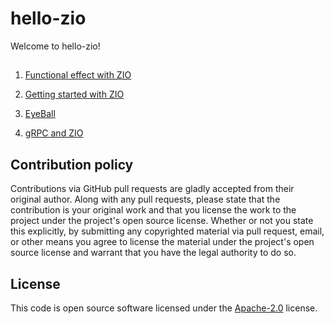 # hello-zio #

Welcome to hello-zio!

## 
1. [Functional effect with ZIO](https://aleksandarskrbic.github.io/functional-effects-with-zio/)

2. [Getting started with ZIO](https://www.youtube.com/watch?v=6A1SA5Be9qw)

3. [EyeBall](https://www.youtube.com/watch?v=4gyAoyYwWnI)

4. [gRPC and ZIO](https://www.youtube.com/watch?v=XTkhxRTH1nE&t=23s)

## Contribution policy ##

Contributions via GitHub pull requests are gladly accepted from their original author. Along with
any pull requests, please state that the contribution is your original work and that you license
the work to the project under the project's open source license. Whether or not you state this
explicitly, by submitting any copyrighted material via pull request, email, or other means you
agree to license the material under the project's open source license and warrant that you have the
legal authority to do so.

## License ##

This code is open source software licensed under the
[Apache-2.0](http://www.apache.org/licenses/LICENSE-2.0) license.
